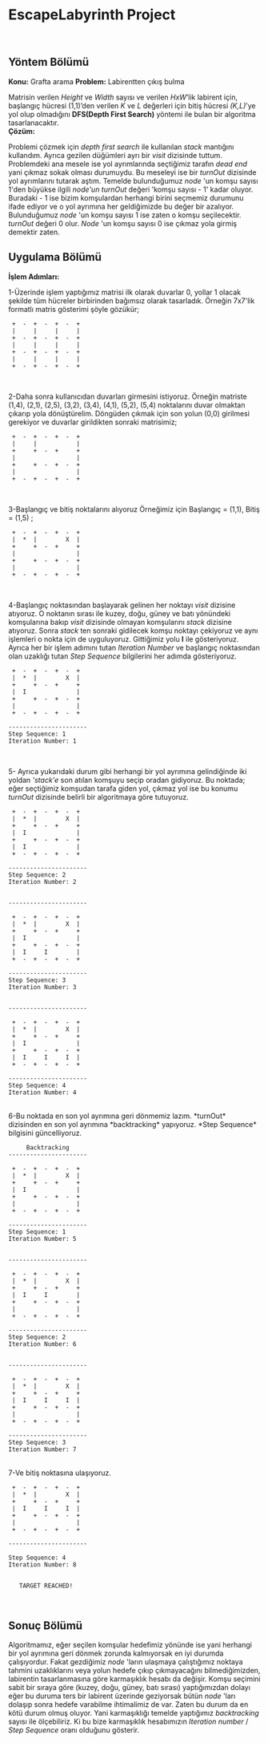 
EscapeLabyrinth Project
===================

<br/>

Yöntem Bölümü
-------------

**Konu:** Grafta arama 
**Problem:** Labirentten çıkış bulma

Matrisin verilen *Height* ve *Width* sayısı ve verilen *HxW*’lik labirent için, başlangıç hücresi (1,1)’den verilen *K* ve *L* değerleri için bitiş hücresi *(K,L)*’ye yol olup olmadığını **DFS(Depth First Search)** yöntemi ile bulan bir algoritma tasarlanacaktır.
<br/>
**Çözüm:**

Problemi çözmek için *depth first search* ile kullanılan *stack* mantığını kullandım. Ayrıca gezilen düğümleri ayrı bir *visit* dizisinde tuttum. Problemdeki ana mesele ise yol ayrımlarında seçtiğimiz tarafın *dead end* yani çıkmaz sokak olması durumuydu. Bu meseleyi ise bir *turnOut* dizisinde yol ayrımlarını tutarak aştım. Temelde bulunduğumuz *node* 'un komşu sayısı 1'den büyükse ilgili *node'un* *turnOut* değeri 'komşu sayısı - 1'  kadar oluyor. Buradaki - 1 ise bizim komşulardan herhangi birini seçmemiz durumunu ifade ediyor ve o yol ayrımına her geldiğimizde bu değer bir azalıyor. Bulunduğumuz *node* 'un komşu sayısı 1 ise zaten o komşu seçilecektir. *turnOut* değeri 0 olur. *Node* 'un komşu sayısı 0 ise çıkmaz yola girmiş demektir zaten. 
<br/>

Uygulama Bölümü
-------------

**İşlem Adımları:**

1-Üzerinde işlem yaptığımız matrisi ilk olarak duvarlar 0, yollar 1 olacak şekilde tüm hücreler birbirinden bağımsız olarak tasarladık. Örneğin 7x7'lik formatlı matris gösterimi şöyle gözükür;

     +  -  +  -  +  -  + 
     |     |     |     | 
     +  -  +  -  +  -  + 
     |     |     |     | 
     +  -  +  -  +  -  + 
     |     |     |     | 
     +  -  +  -  +  -  + 

<br/>

2-Daha sonra kullanıcıdan duvarları girmesini istiyoruz. Örneğin matriste (1,4), (2,1), (2,5), (3,2), (3,4), (4,1), (5,2), (5,4) noktalarını duvar olmaktan çıkarıp yola dönüştürelim. Döngüden çıkmak için son yolun (0,0) girilmesi gerekiyor ve duvarlar girildikten sonraki matrisimiz;

     +  -  +  -  +  -  + 
     |     |           | 
     +     +  -  +     + 
     |                 | 
     +     +  -  +  -  + 
     |                 | 
     +  -  +  -  +  -  + 

<br/>

3-Başlangıç ve bitiş noktalarını alıyoruz Örneğimiz için Başlangıç = (1,1), Bitiş = (1,5) ;

     +  -  +  -  +  -  + 
     |  *  |        X  | 
     +     +  -  +     + 
     |                 | 
     +     +  -  +  -  + 
     |                 | 
     +  -  +  -  +  -  + 
<br/>


4-Başlangıç noktasından  başlayarak gelinen her noktayı *visit* dizisine atıyoruz. O noktanın sırası ile kuzey, doğu, güney ve batı yönündeki komşularına bakıp *visit* dizisinde olmayan komşularını *stack*  dizisine atıyoruz.  Sonra *stack* ten sonraki gidilecek komşu noktayı çekiyoruz ve aynı işlemleri o nokta için de uyguluyoruz. Gittiğimiz yolu  **I** ile gösteriyoruz. Ayrıca her bir işlem adımını tutan *Iteration Number* ve başlangıç noktasından olan uzaklığı tutan *Step Sequence* bilgilerini her adımda gösteriyoruz.  


     +  -  +  -  +  -  + 
     |  *  |        X  | 
     +     +  -  +     + 
     |  I              | 
     +     +  -  +  -  + 
     |                 | 
     +  -  +  -  +  -  + 
    
    ----------------------
    Step Sequence: 1
    Iteration Number: 1
   <br/>

    
 5- Ayrıca yukarıdaki durum gibi herhangi bir yol ayrımına gelindiğinde iki yoldan *'stack'e* son atılan komşuyu seçip oradan gidiyoruz. Bu noktada; eğer seçtiğimiz komşudan tarafa giden yol, çıkmaz yol ise bu konumu *turnOut* dizisinde belirli bir algoritmaya göre tutuyoruz.
    
     +  -  +  -  +  -  + 
     |  *  |        X  | 
     +     +  -  +     + 
     |  I              | 
     +     +  -  +  -  + 
     |  I              | 
     +  -  +  -  +  -  + 
    
    ----------------------
    Step Sequence: 2
    Iteration Number: 2
    
    
    ----------------------
    
     +  -  +  -  +  -  + 
     |  *  |        X  | 
     +     +  -  +     + 
     |  I              | 
     +     +  -  +  -  + 
     |  I     I        | 
     +  -  +  -  +  -  + 
    
    ----------------------
    Step Sequence: 3
    Iteration Number: 3
    
    
    ----------------------
    
     +  -  +  -  +  -  + 
     |  *  |        X  | 
     +     +  -  +     + 
     |  I              | 
     +     +  -  +  -  + 
     |  I     I     I  | 
     +  -  +  -  +  -  + 
    
    ----------------------
    Step Sequence: 4
    Iteration Number: 4
    
   <br/>
6-Bu noktada en son yol ayrımına geri dönmemiz lazım. *turnOut* dizisinden en son yol ayrımına *backtracking* yapıyoruz. *Step Sequence* bilgisini güncelliyoruz.
   
         Backtracking    
    ----------------------
    
     +  -  +  -  +  -  + 
     |  *  |        X  | 
     +     +  -  +     + 
     |  I              | 
     +     +  -  +  -  + 
     |                 | 
     +  -  +  -  +  -  + 
    
    ----------------------
    Step Sequence: 1
    Iteration Number: 5
    
    
    ----------------------
    
     +  -  +  -  +  -  + 
     |  *  |        X  | 
     +     +  -  +     + 
     |  I     I        | 
     +     +  -  +  -  + 
     |                 | 
     +  -  +  -  +  -  + 
    
    ----------------------
    Step Sequence: 2
    Iteration Number: 6
    
    
    ----------------------
    
     +  -  +  -  +  -  + 
     |  *  |        X  | 
     +     +  -  +     + 
     |  I     I     I  | 
     +     +  -  +  -  + 
     |                 | 
     +  -  +  -  +  -  + 
    
    ----------------------
    Step Sequence: 3
    Iteration Number: 7
    
 <br/>
7-Ve bitiş noktasına ulaşıyoruz.
    
     +  -  +  -  +  -  + 
     |  *  |        X  | 
     +     +  -  +     + 
     |  I     I     I  | 
     +     +  -  +  -  + 
     |                 | 
     +  -  +  -  +  -  + 
    
    ----------------------
    
    Step Sequence: 4
    Iteration Number: 8
    
                         
       TARGET REACHED!   


 
<br/>



Sonuç Bölümü
-------------

Algoritmamız, eğer seçilen komşular hedefimiz yönünde ise yani herhangi bir yol ayrımına geri dönmek zorunda kalmıyorsak en iyi durumda çalışıyordur. Fakat gezdiğimiz *node* 'ların ulaşmaya çalıştığımız noktaya tahmini uzaklıklarını veya yolun hedefe çıkıp çıkmayacağını bilmediğimizden, labirentin tasarlanmasına göre karmaşıklık hesabı da değişir. Komşu seçimini sabit bir sıraya göre (kuzey, doğu, güney, batı sırası) yaptığımızdan dolayı eğer bu duruma ters bir labirent üzerinde geziyorsak bütün *node* 'ları dolaşıp sonra hedefe varabilme ihtimalimiz de var. Zaten bu durum da en kötü durum olmuş oluyor. Yani karmaşıklığı temelde yaptığımız *backtracking* sayısı ile ölçebiliriz. Ki bu bize karmaşıklık hesabımızın *Iteration number* / *Step Sequence* oranı olduğunu gösterir.
    
    

                         
